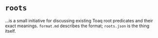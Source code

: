 # `roots`
…is a small initiative for discussing existing Toaq root predicates
and their exact meanings. `format.md` describes the format;
`roots.json` is the thing itself.
